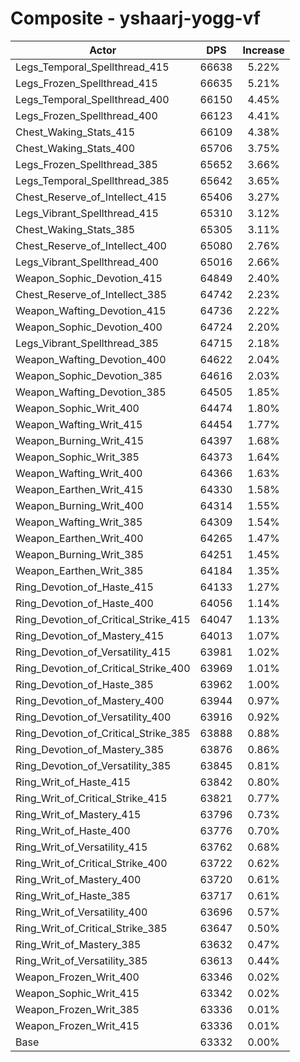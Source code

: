 # Composite - yshaarj-yogg-vf
| Actor | DPS | Increase |
|---|:---:|:---:|
|Legs_Temporal_Spellthread_415|66638|5.22%|
|Legs_Frozen_Spellthread_415|66635|5.21%|
|Legs_Temporal_Spellthread_400|66150|4.45%|
|Legs_Frozen_Spellthread_400|66123|4.41%|
|Chest_Waking_Stats_415|66109|4.38%|
|Chest_Waking_Stats_400|65706|3.75%|
|Legs_Frozen_Spellthread_385|65652|3.66%|
|Legs_Temporal_Spellthread_385|65642|3.65%|
|Chest_Reserve_of_Intellect_415|65406|3.27%|
|Legs_Vibrant_Spellthread_415|65310|3.12%|
|Chest_Waking_Stats_385|65305|3.11%|
|Chest_Reserve_of_Intellect_400|65080|2.76%|
|Legs_Vibrant_Spellthread_400|65016|2.66%|
|Weapon_Sophic_Devotion_415|64849|2.40%|
|Chest_Reserve_of_Intellect_385|64742|2.23%|
|Weapon_Wafting_Devotion_415|64736|2.22%|
|Weapon_Sophic_Devotion_400|64724|2.20%|
|Legs_Vibrant_Spellthread_385|64715|2.18%|
|Weapon_Wafting_Devotion_400|64622|2.04%|
|Weapon_Sophic_Devotion_385|64616|2.03%|
|Weapon_Wafting_Devotion_385|64505|1.85%|
|Weapon_Sophic_Writ_400|64474|1.80%|
|Weapon_Wafting_Writ_415|64454|1.77%|
|Weapon_Burning_Writ_415|64397|1.68%|
|Weapon_Sophic_Writ_385|64373|1.64%|
|Weapon_Wafting_Writ_400|64366|1.63%|
|Weapon_Earthen_Writ_415|64330|1.58%|
|Weapon_Burning_Writ_400|64314|1.55%|
|Weapon_Wafting_Writ_385|64309|1.54%|
|Weapon_Earthen_Writ_400|64265|1.47%|
|Weapon_Burning_Writ_385|64251|1.45%|
|Weapon_Earthen_Writ_385|64184|1.35%|
|Ring_Devotion_of_Haste_415|64133|1.27%|
|Ring_Devotion_of_Haste_400|64056|1.14%|
|Ring_Devotion_of_Critical_Strike_415|64047|1.13%|
|Ring_Devotion_of_Mastery_415|64013|1.07%|
|Ring_Devotion_of_Versatility_415|63981|1.02%|
|Ring_Devotion_of_Critical_Strike_400|63969|1.01%|
|Ring_Devotion_of_Haste_385|63962|1.00%|
|Ring_Devotion_of_Mastery_400|63944|0.97%|
|Ring_Devotion_of_Versatility_400|63916|0.92%|
|Ring_Devotion_of_Critical_Strike_385|63888|0.88%|
|Ring_Devotion_of_Mastery_385|63876|0.86%|
|Ring_Devotion_of_Versatility_385|63845|0.81%|
|Ring_Writ_of_Haste_415|63842|0.80%|
|Ring_Writ_of_Critical_Strike_415|63821|0.77%|
|Ring_Writ_of_Mastery_415|63796|0.73%|
|Ring_Writ_of_Haste_400|63776|0.70%|
|Ring_Writ_of_Versatility_415|63762|0.68%|
|Ring_Writ_of_Critical_Strike_400|63722|0.62%|
|Ring_Writ_of_Mastery_400|63720|0.61%|
|Ring_Writ_of_Haste_385|63717|0.61%|
|Ring_Writ_of_Versatility_400|63696|0.57%|
|Ring_Writ_of_Critical_Strike_385|63647|0.50%|
|Ring_Writ_of_Mastery_385|63632|0.47%|
|Ring_Writ_of_Versatility_385|63613|0.44%|
|Weapon_Frozen_Writ_400|63346|0.02%|
|Weapon_Sophic_Writ_415|63342|0.02%|
|Weapon_Frozen_Writ_385|63336|0.01%|
|Weapon_Frozen_Writ_415|63336|0.01%|
|Base|63332|0.00%|
